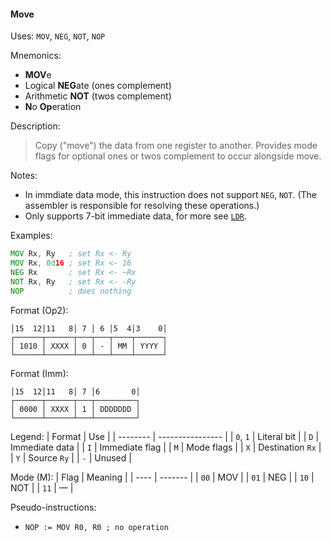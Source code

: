 #### Move

Uses:
`MOV`, `NEG`, `NOT`, `NOP`

Mnemonics:
- **MOV**e
- Logical **NEG**ate (ones complement)
- Arithmetic **NOT** (twos complement)
- **N**o **Op**eration

Description:
> Copy ("move") the data from one register to another.
> Provides mode flags for optional ones or twos complement to occur alongside move.

Notes:
- In immdiate data mode, this instruction does not support `NEG`, `NOT`.
  (The assembler is responsible for resolving these operations.)
- Only supports 7-bit immediate data, for more see [`LDR`](./LDR.md).

Examples:
```asm
MOV Rx, Ry   ; set Rx <- Ry
MOV Rx, 0d16 ; set Rx <- 16
NEG Rx       ; set Rx <- ~Rx
NOT Rx, Ry   ; set Rx <- -Ry
NOP          ; does nothing
```

Format (Op2):
```
│15  12│11   8│ 7 │ 6 │5  4│3    0│
┌──────┬──────┬───┬───┬────┬──────┐
│ 1010 │ XXXX │ 0 │ - │ MM │ YYYY │
└──────┴──────┴───┴───┴────┴──────┘
```

Format (Imm):
```
│15  12│11   8│ 7 │6       0│
┌──────┬──────┬───┬─────────┐
│ 0000 │ XXXX │ 1 │ DDDDDDD │
└──────┴──────┴───┴─────────┘
```

Legend:
| Format   | Use              |
| -------- | ---------------- |
| `0`, `1` | Literal bit      |
| `D`      | Immediate data   |
| `I`      | Immediate flag   |
| `M`      | Mode flags       |
| `X`      | Destination `Rx` |
| `Y`      | Source `Ry`      |
| `-`      | Unused           |

Mode (M):
| Flag | Meaning |
| ---- | ------- |
| `00` | MOV     |
| `01` | NEG     |
| `10` | NOT     |
| `11` | —       |

Pseudo-instructions:
- `NOP := MOV R0, R0 ; no operation`
